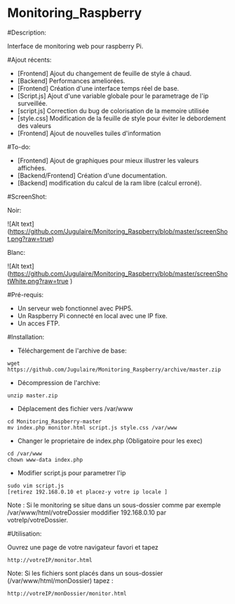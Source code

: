 # Monitoring_Raspberry

#Description: 

Interface de monitoring web pour raspberry Pi.

#Ajout récents:

* [Frontend] Ajout du changement de feuille de style á chaud.
* [Backend] Performances ameliorées.
* [Frontend] Création d'une interface temps réel de base.
* [Script.js] Ajout d'une variable globale pour le parametrage de l'ip surveillée.
* [script.js] Correction du bug de colorisation de la memoire utilisée
* [style.css] Modification de la feuille de style pour éviter le debordement des valeurs
* [Frontend] Ajout de nouvelles tuiles d'information 

#To-do: 
 
* [Frontend] Ajout de graphiques pour mieux illustrer les valeurs affichées. 
* [Backend/Frontend] Création d'une documentation.
* [Backend] modification du calcul de la ram libre (calcul erroné).

#ScreenShot: 

Noir: 

![Alt text] (https://github.com/Jugulaire/Monitoring_Raspberry/blob/master/screenShot.png?raw=true)

Blanc: 

![Alt text] (https://github.com/Jugulaire/Monitoring_Raspberry/blob/master/screenShotWhite.png?raw=true )

#Pré-requis: 

* Un serveur web fonctionnel avec PHP5.
* Un Raspberry Pi connecté en local avec une IP fixe.
* Un acces FTP. 

#Installation: 

*  Téléchargement de l'archive de base:   
```
wget https://github.com/Jugulaire/Monitoring_Raspberry/archive/master.zip
```
*  Décompression de l'archive:
```
unzip master.zip
```
*  Déplacement des fichier vers /var/www
```
cd Monitoring_Raspberry-master
mv index.php monitor.html script.js style.css /var/www
```
*  Changer le proprietaire de index.php (Obligatoire pour les exec)
```
cd /var/www
chown www-data index.php
```
*  Modifier script.js pour parametrer l'ip
```
sudo vim script.js
[retirez 192.168.0.10 et placez-y votre ip locale ] 
```
Note : Si le monitoring se situe dans un sous-dossier comme par exemple /var/www/html/votreDossier moddifier 192.168.0.10 par votreIp/votreDossier.

#Utilisation: 

Ouvrez une page de votre navigateur favori et tapez 
```
http://votreIP/monitor.html 

```
Note: Si les fichiers sont placés dans un sous-dossier (/var/www/html/monDossier) tapez :
```
http://votreIP/monDossier/monitor.html
```

